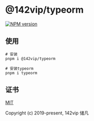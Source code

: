 # @142vip/typeorm

[![NPM version](https://img.shields.io/npm/v/@142vip/typeorm?labelColor=0b3d52&color=1da469&label=version)](https://www.npmjs.com/package/@142vip/typeorm)

## 使用

```shell
# 安装
pnpm i @142vip/typeorm

# 安装typeorm
pnpm i typeorm
```

## 证书

[MIT](https://opensource.org/license/MIT)

Copyright (c) 2019-present, 142vip 储凡

